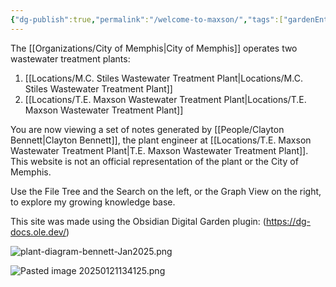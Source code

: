 ```yaml
---
{"dg-publish":true,"permalink":"/welcome-to-maxson/","tags":["gardenEntry"],"noteIcon":"","created":"2025-01-17T14:30:51.854-06:00"}
---
```


The [[Organizations/City of Memphis\|City of Memphis]] operates two wastewater treatment plants:
1) [[Locations/M.C. Stiles Wastewater Treatment Plant\|Locations/M.C. Stiles Wastewater Treatment Plant]]
2) [[Locations/T.E. Maxson Wastewater Treatment Plant\|Locations/T.E. Maxson Wastewater Treatment Plant]]

You are now viewing a set of notes generated by [[People/Clayton Bennett\|Clayton Bennett]], the plant engineer at [[Locations/T.E. Maxson Wastewater Treatment Plant\|T.E. Maxson Wastewater Treatment Plant]]. This website is not an official representation of the plant or the City of Memphis.

Use the File Tree and the Search on the left, or the Graph View on the right, to explore my growing knowledge base.

This site was made using the Obsidian Digital Garden plugin: (https://dg-docs.ole.dev/)


![plant-diagram-bennett-Jan2025.png](/img/user/plant-diagram-bennett-Jan2025.png)

![Pasted image 20250121134125.png](/img/user/Pasted%20image%2020250121134125.png)